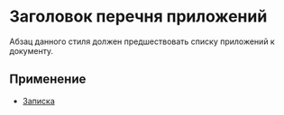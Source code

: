 # Заголовок перечня приложений

Абзац данного стиля должен предшествовать списку приложений к документу.

## Применение

- [Записка](../../Шаблоны/Записка/)
